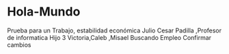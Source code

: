 # Hola-Mundo
Prueba  para un Trabajo, estabilidad económica 
Julio Cesar Padilla ,Profesor de informatica
Hijo 3  Victoria,Caleb ,Misael
Buscando Empleo
Confirmar cambios
